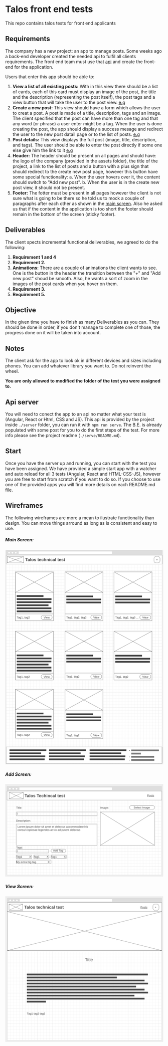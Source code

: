 # Talos front end tests
This repo contains talos tests for front end applicants
## Requirements
The company has a new project: an app to manage posts. Some weeks ago a back-end developer created the needed api to fulfil all clients requirements. The front end team must use that [api](#api-server) and create the front-end for the application. 

Users that enter this app should be able to:
1. __View a list of all existing posts:__
    With in this view there should be a list of cards, each of this card must display an image of the post, the title and the description (representing the post itself), the post tags and a view button that will take the user to the post view. [e.g](#main-screen)
2. __Create a new post:__
    This view should have a form which allows the user to creat a post. A post is made of a title, description, tags and an image. The client specified that the post can have more than one tag and that any word (or phrase) a user enter might be a tag.
    When the user is done creating the post, the app should display a success mesage and redirect the user to the new post datail page or to the list of posts.  [e.g](#add-screen)
3. __Post details:__
    This view displays the full post (image, title, description, and tags). The user should be able to enter the post directly if some one else give him the link to it  [e.g](#view-screen)
4. __Header:__
    The header should be present on all pages and should have: the logo of the company (provided in the assets folder), the title of the project, a link to the list of posts and a button with a plus sign that should redirect to the create new post page, however this button have some special functionality:
a. When the user hovers over it, the content should switch to "Add new post".
b. When the user is in the create new post view, it should not be present.
5. __Footer:__
    The fotter must be present in all pages however the client is not sure what is going to be there so he told us to mock a couple of paragraphs after each other as shown in the [main screen](#main-screen). Also he asked us that if the content in the application is too short the footer should remain in the bottom of the screen (sticky footer).
## Deliverables
The client spects incremental functional deliverables, we agreed to do the following:
1. __Requirement 1 and 4__
2. __Requirement 2.__
3. __Animations:__
    There are a couple of animations the client wants to see.
One is the button in the header the transition between the "+" and "Add new post" shoud be smooth. Also, he wants a sort of zoom in the images of the post cards when you hover on them.
4. __Requirement 3.__
5. __Requirement 5.__
## Objective
In the given time you have to finish as many Deliverables as you can. They should be done in order, if you don't manage to complete one of those, the progress done on it will be taken into account. 

## Notes
The client ask for the app to look ok in different devices and sizes including phones.
You can add whatever library you want to. Do not reinvent the wheel.

**You are only allowed to modified the folder of the test you were assigned to.**

## Api server
You will need to conect the app to an api no matter what your test is (Angular, React or Html, CSS and JS). This api is provided by the project inside `./server` folder, you can run it with  ```npm run serve```. The B.E. is already populated with some post for you to do the first steps of the test. For more info please see the project readme (`./serve/README.md`).

## Start
Once you have the server up and running, you can start with the test you have been assigned. We have provided a simple start app with a watcher and auto reload for all 3 tests (Angular, React and HTML-CSS-JS), however you are free to start from scratch if you want to do so. If you choose to use one of the provided apps you will find more details on each README.md file.

## Wireframes
The following wireframes are more a mean to ilustrate functionality than design. You can move things arround as long as is consistent and easy to use.

##### Main Screen:
![picture](./design/main-screen.png)

##### Add Screen:
![picture](./design/add-screen.png)

##### View Screen:
![picture](./design/view-screen.png)
